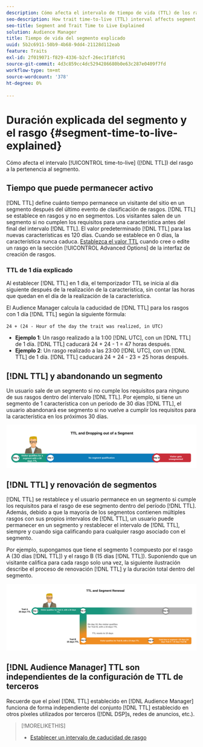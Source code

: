 ```yaml
---
description: Cómo afecta el intervalo de tiempo de vida (TTL) de los rasgos a la pertenencia a segmentos.
seo-description: How trait time-to-live (TTL) interval affects segment membership.
seo-title: Segment and Trait Time to Live Explained
solution: Audience Manager
title: Tiempo de vida del segmento explicado
uuid: 5b2c6911-50b9-4b68-9dd4-21128d112eab
feature: Traits
exl-id: 2f019071-f829-4336-b2cf-26ec1f18fc91
source-git-commit: 4d3c859cc4dc5294286680b0e63c287e0409f7fd
workflow-type: tm+mt
source-wordcount: '378'
ht-degree: 0%

---
```


# Duración explicada del segmento y el rasgo {#segment-time-to-live-explained}

Cómo afecta el intervalo [!UICONTROL time-to-live] ([!DNL TTL]) del rasgo a la pertenencia al segmento.

<!-- segment-ttl-explained.xml -->

## Tiempo que puede permanecer activo

[!DNL TTL] define cuánto tiempo permanece un visitante del sitio en un segmento después del último evento de clasificación de rasgos. [!DNL TTL] se establece en rasgos y no en segmentos. Los visitantes salen de un segmento si no cumplen los requisitos para una característica antes del final del intervalo [!DNL TTL]. El valor predeterminado [!DNL TTL] para las nuevas características es 120 días. Cuando se establece en 0 días, la característica nunca caduca. [Establezca el valor TTL](../../features/traits/create-onboarded-rule-based-traits.md#set-expiration-interval) cuando cree o edite un rasgo en la sección [!UICONTROL Advanced Options] de la interfaz de creación de rasgos.

### TTL de 1 día explicado

Al establecer [!DNL TTL] en 1 día, el temporizador TTL se inicia al día siguiente después de la realización de la característica, sin contar las horas que quedan en el día de la realización de la característica.

El Audience Manager calcula la caducidad de [!DNL TTL] para los rasgos con 1 día [!DNL TTL] según la siguiente fórmula:

`24 + (24 - Hour of the day the trait was realized, in UTC)`

* **Ejemplo 1**: Un rasgo realizado a la 1:00 [!DNL UTC], con un [!DNL TTL] de 1 día. [!DNL TTL] caducará 24 + 24 - 1 = 47 horas después.
* **Ejemplo 2**: Un rasgo realizado a las 23:00 [!DNL UTC], con un [!DNL TTL] de 1 día. [!DNL TTL] caducará 24 + 24 - 23 = 25 horas después.

## [!DNL TTL] y abandonando un segmento

Un usuario sale de un segmento si no cumple los requisitos para ninguno de sus rasgos dentro del intervalo [!DNL TTL]. Por ejemplo, si tiene un segmento de 1 característica con un periodo de 30 días [!DNL TTL], el usuario abandonará ese segmento si no vuelve a cumplir los requisitos para la característica en los próximos 30 días.

![](assets/ttl-explained.png)

## [!DNL TTL] y renovación de segmentos

[!DNL TTL] se restablece y el usuario permanece en un segmento si cumple los requisitos para el rasgo de ese segmento dentro del período [!DNL TTL]. Además, debido a que la mayoría de los segmentos contienen múltiples rasgos con sus propios intervalos de [!DNL TTL], un usuario puede permanecer en un segmento y restablecer el intervalo de [!DNL TTL], siempre y cuando siga calificando para cualquier rasgo asociado con el segmento.

Por ejemplo, supongamos que tiene el segmento 1 compuesto por el rasgo A (30 días [!DNL TTL]) y el rasgo B (15 días [!DNL TTL]). Suponiendo que un visitante califica para cada rasgo solo una vez, la siguiente ilustración describe el proceso de renovación [!DNL TTL] y la duración total dentro del segmento.

![](assets/ttl-renewal.png)

## [!DNL Audience Manager] TTL son independientes de la configuración de TTL de terceros

Recuerde que el píxel [!DNL TTL] establecido en [!DNL Audience Manager] funciona de forma independiente del conjunto [!DNL TTL] establecido en otros píxeles utilizados por terceros ([!DNL DSP]s, redes de anuncios, etc.).

>[!MORELIKETHIS]
>
>* [Establecer un intervalo de caducidad de rasgo](../../features/traits/create-onboarded-rule-based-traits.md#set-expiration-interval)
